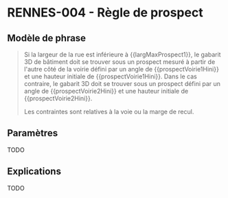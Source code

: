# RENNES-004 - Règle de prospect 

## Modèle de phrase

> Si la largeur de la rue est inférieure à {{largMaxProspect1}}, le gabarit 3D de bâtiment doit se trouver 
> sous un prospect mesuré à partir de l'autre côté de la voirie défini 
> par un angle de {{prospectVoirie1Hini}} et une hauteur initiale de {{prospectVoirie1Hini}}.
> Dans le cas contraire, le gabarit 3D doit se trouver sous un prospect défini par un angle de {{prospectVoirie2Hini}} et une hauteur initiale de {{prospectVoirie2Hini}}.
>
> Les contraintes sont relatives à la voie ou la marge de recul. 

## Paramètres 

TODO

## Explications

TODO

